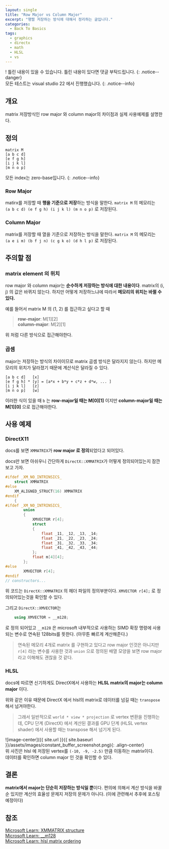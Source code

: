 ```yaml
---
layout: single
title: "Row Major vs Column Major"
excerpt: "행렬 저장하는 방식에 대해서 정리하는 글입니다."
categories:
  - Back To Basics
tags:
  - graphics
  - directx
  - math
  - HLSL
  - vs
---
```

! 틀린 내용이 있을 수 있습니다. 틀린 내용이 있다면 댓글 부탁드립니다.
{: .notice--danger}  
모든 테스트는 visual studio 22 에서 진행했습니다.
{: .notice--info}

## 개요
matrix 저장방식인 row major 와 column major의 차이점과 실제 사용예제를 설명한다.

## 정의
```
matrix M
[a b c d]
[e f g h]
[i j k l]
[m n o p]
```
모든 index는 zero-base입니다.
{: .notice--info}  

### Row Major
matirx를 저장할 때 **행을 기준으로 저장**하는 방식을 말한다.
`matrix M` 의 메모리는  
 `(a b c d) (e f g h) (i j k l) (m n o p)` 로 저장된다.

### Column Major
matrix를 저장할 때 열을 기준으로 저장하는 방식을 말한다.
`matrix M` 의 메모리는  
 `(a e i m) (b f j n) (c g k o) (d h l p)` 로 저장된다.

## 주의할 점
### matrix element 의 위치
row major 와 column major는 **순수하게 저장하는 방식에 대한 내용이다**. matrix의 (i, j) 의 값은 바뀌지 않는다. 하지만 어떻게 저장하느냐에 따라서 **메모리의 위치는 바뀔 수 있다.**  

예를 들어서 matrix M 의 (1, 2) 를 접근하고 싶다고 할 때  

> **row-major**: M[1][2]  
> **column-major**: M[2][1]  

위 처럼 다른 방식으로 접근해야한다.

### 곱셈
major는 저장하는 방식의 차이이므로 matrix 곱셈 방식은 달라지지 않는다. 하지만 메모리의 위치가 달라졌기 때문에 계산식은 달라질 수 있다.
```
[a b c d]   [x]
[e f g h] * [y] = [a*x + b*y + c*z + d*w, ... ]
[i j k l]   [z]
[m n o p]   [w]
```
이러한 식이 있을 때 `b` 는 **row-major일 때는 M[0][1]** 이지만 **column-major일 때는 M[1][0]** 으로 접근해야한다.

## 사용 예제
### DirectX11
docs를 보면 `XMMATRIX`가 **row major 로 정의**되었다고 되어있다.  

docs만 보면 아쉬우니 간단하게 `DirectX::XMMATRIX`가 어떻게 정의되어있는지 잠깐 보고 가자.
```cpp
#ifdef _XM_NO_INTRINSICS_
    struct XMMATRIX
#else
    XM_ALIGNED_STRUCT(16) XMMATRIX
#endif
    {
#ifdef _XM_NO_INTRINSICS_
        union
        {
            XMVECTOR r[4];
            struct
            {
                float _11, _12, _13, _14;
                float _21, _22, _23, _24;
                float _31, _32, _33, _34;
                float _41, _42, _43, _44;
            };
            float m[4][4];
        };
#else
        XMVECTOR r[4];
#endif
// constructors...
```
위 코드는 `DirectX::XMMATRIX` 의 헤더 파일의 정의부분이다. `XMVECTOR r[4];` 로 정의되어있는것을 확인할 수 있다.

그리고 `DirectX::XMVECTOR`는 
```cpp
    using XMVECTOR = __m128;
```
로 정의 되어있고 `__m128` 은 microsoft 내부적으로 사용하는 SIMD 확장 명령에 사용되는 변수로 연속된 128bits를 뜻한다. (아무튼 빠르게 계산해준다.)

> 연속된 메모리 4개로 matrix 를 구현하고 있다고 row major 인것은 아니지만 `r[4]` 라는 변수를 사용한 것과 `union` 으로 정의된 배열 모양을 보면 row major라고  이해해도 괜찮을 것 같다.

### HLSL
docs에 따르면 신기하게도 DirectX에서 사용하는 **HLSL matrix의 major는 column major** 이다.

위와 같은 이유 때문에 DirectX 에서 hlsl의 matrix로 데이터를 넘길 때는 `transpose` 해서 넘겨야한다.

> 그래서 일반적으로 `world * view * projection` 로 vertex 변환을 진행하는데, CPU 단계 (DirectX) 에서 계산된 결과를 GPU 단계 (HLSL vertex shader) 에서 사용할 때는 transpose 해서 넘기게 된다.

![image-center]({{ site.url }}{{ site.baseurl }}/assets/images/constant_buffer_screenshot.png){: .align-center}  
위 사진은 hlsl 에 저장된 vertex를 `(-10, -9, -2.5)` 만큼 이동하는 matrix이다.  
데이터를 확인하면 column major 인 것을 확인할 수 있다.

## 결론
**matrix에서 major는 단순히 저장하는 방식일 뿐**이다. 편의에 의해서 계산 방식을 바꿀 순 있지만 계산의 효율성 문제지 저장의 문제가 아니다. (이에 관련해서 추후에 포스팅 예정이다)

## 참조
[Microsoft Learn: XMMATRIX structure](https://learn.microsoft.com/en-us/windows/win32/api/directxmath/ns-directxmath-xmmatrix)  
[Microsoft Learn: __m128](https://learn.microsoft.com/ko-kr/cpp/cpp/m128?view=msvc-170)  
[Microsoft Learn: hlsl matrix ordering](https://learn.microsoft.com/ko-kr/windows/win32/direct3dhlsl/dx-graphics-hlsl-per-component-math#matrix-ordering)